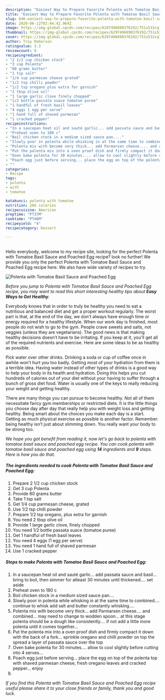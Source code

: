```yaml
---
description: "Easiest Way to Prepare Favorite Polenta with Tomatoe Basil Sauce and Poached Egg"
title: "Easiest Way to Prepare Favorite Polenta with Tomatoe Basil Sauce and Poached Egg"
slug: 646-easiest-way-to-prepare-favorite-polenta-with-tomatoe-basil-sauce-and-poached-egg
date: 2020-06-12T02:44:42.964Z
image: https://img-global.cpcdn.com/recipes/6297496890376192/751x532cq70/polenta-with-tomatoe-basil-sauce-and-poached-egg-recipe-main-photo.jpg
thumbnail: https://img-global.cpcdn.com/recipes/6297496890376192/751x532cq70/polenta-with-tomatoe-basil-sauce-and-poached-egg-recipe-main-photo.jpg
cover: https://img-global.cpcdn.com/recipes/6297496890376192/751x532cq70/polenta-with-tomatoe-basil-sauce-and-poached-egg-recipe-main-photo.jpg
author: Troy Roberson
ratingvalue: 3.3
reviewcount: 9
recipeingredient:
- "2 1/2 cup chicken stock"
- "3 cup Polenta"
- "80 grams butter"
- "1 tsp salt"
- "1/4 cup parmesan cheese grated"
- "1/2 tsp chilli powder"
- "1/2 tsp oregano plus extra for garnish"
- "2 tbsp olive oil"
- "1 large garlic clove finely chopped"
- "1/2 bottle passata suace tomatoe puree"
- "1 handful of fresh basil leaves"
- "4 eggs 1 egg per serve"
- "1 hand full of shaved parmesan"
- "1 cracked pepper"
recipeinstructions:
- "In a saucepan heat oil and sauté garlic... add passata sauce and basil... bring to boil, then simmer for atleast 30 minutes until thickened.... set aside"
- "Preheat oven to 180 c"
- "Boil chicken stock in a medium sized sauce pan...."
- "Slowly poor in polenta while whisking in at the same time to combined.... continue to whisk add salt and butter constantly whisking...."
- "Polenta mix with become very thick... add Parmarsen cheese.... and combined... may need to change to wodden spoon... at this stage polenta should be a dough like consistently.... if not add a little more polenta until it comes together..."
- "Put the polenta mix into a oven proof dish and firmly compact it down with the back of a fork... sprinkle oregano and chilli powder on top the spread a layer of passata sauce over the top"
- "Oven bake polenta for 30 minutes.... allow to cool slightly before cutting into 4 serves..."
- "Poach egg just before serving... place the egg on top of the polenta top with shaved parmesan cheese, fresh oregano leaves and cracked pepper... enjoy"
- ""
categories:
- Recipe
tags:
- polenta
- with
- tomatoe

katakunci: polenta with tomatoe 
nutrition: 204 calories
recipecuisine: American
preptime: "PT37M"
cooktime: "PT46M"
recipeyield: "4"
recipecategory: Dessert

---
```

<br>
Hello everybody, welcome to my recipe site, looking for the perfect Polenta with Tomatoe Basil Sauce and Poached Egg recipe? look no further! We provide you only the perfect Polenta with Tomatoe Basil Sauce and Poached Egg recipe here. We also have wide variety of recipes to try.
<br>


![Polenta with Tomatoe Basil Sauce and Poached Egg](https://img-global.cpcdn.com/recipes/6297496890376192/751x532cq70/polenta-with-tomatoe-basil-sauce-and-poached-egg-recipe-main-photo.jpg)

<i>Before you jump to Polenta with Tomatoe Basil Sauce and Poached Egg recipe, you may want to read this short interesting healthy tips about <strong>Easy Ways to Get Healthy</strong>.</i>

Everybody knows that in order to truly be healthy you need to eat a nutritious and balanced diet and get a proper workout regularly. The worst part is that, at the end of the day, we don't always have enough time or energy required for a healthy lifestyle. When our work day is finished, most people do not wish to go to the gym. People crave sweets and salts, not veggies (unless they are vegetarians). The good news is that making healthy decisions doesn’t have to be irritating. If you keep at it, you'll get all of the required nutrients and exercise. Here are some ideas to be as healthy as possible.

Pick water over other drinks. Drinking a soda or cup of coffee once in awhile won't hurt you too badly. Getting most of your hydration from them is a terrible idea. Having water instead of other types of drinks is a good way to help your body in its health and hydration. Doing this helps you cut hundreds of calories out of your diet without your having to suffer through a bunch of gross diet food. Water is usually one of the keys to really reducing your weight and getting healthy.

There are many things you can pursue to become healthy. Not all of them necessitate fancy gym memberships or restricted diets. It is the little things you choose day after day that really help you with weight loss and getting healthy. Being smart about the choices you make each day is a start. Getting as much physical exercise as possible is another factor. Remember: being healthy isn’t just about slimming down. You really want your body to be strong too. 


<i>We hope you got benefit from reading it, now let's go back to polenta with tomatoe basil sauce and poached egg recipe. You can cook polenta with tomatoe basil sauce and poached egg using <strong>14</strong> ingredients and <strong>9</strong> steps. Here is how you do that.
</i>

##### The ingredients needed to cook Polenta with Tomatoe Basil Sauce and Poached Egg:

1. Prepare 2 1/2 cup chicken stock
1. Get 3 cup Polenta
1. Provide 80 grams butter
1. Take 1 tsp salt
1. Get 1/4 cup parmesan cheese, grated
1. Use 1/2 tsp chilli powder
1. Prepare 1/2 tsp oregano, plus extra for garnish
1. You need 2 tbsp olive oil
1. Provide 1 large garlic clove, finely chopped
1. You need 1/2 bottle passata suace (tomatoe puree)
1. Get 1 handful of fresh basil leaves
1. You need 4 eggs (1 egg per serve)
1. You need 1 hand full of shaved parmesan
1. Use 1 cracked pepper


##### Steps to make Polenta with Tomatoe Basil Sauce and Poached Egg:

1. In a saucepan heat oil and sauté garlic... add passata sauce and basil... bring to boil, then simmer for atleast 30 minutes until thickened.... set aside
1. Preheat oven to 180 c
1. Boil chicken stock in a medium sized sauce pan....
1. Slowly poor in polenta while whisking in at the same time to combined.... continue to whisk add salt and butter constantly whisking....
1. Polenta mix with become very thick... add Parmarsen cheese.... and combined... may need to change to wodden spoon... at this stage polenta should be a dough like consistently.... if not add a little more polenta until it comes together...
1. Put the polenta mix into a oven proof dish and firmly compact it down with the back of a fork... sprinkle oregano and chilli powder on top the spread a layer of passata sauce over the top
1. Oven bake polenta for 30 minutes.... allow to cool slightly before cutting into 4 serves...
1. Poach egg just before serving... place the egg on top of the polenta top with shaved parmesan cheese, fresh oregano leaves and cracked pepper... enjoy
1. 


<i>If you find this Polenta with Tomatoe Basil Sauce and Poached Egg recipe useful please share it to your close friends or family, thank you and good luck.</i>
